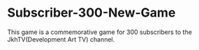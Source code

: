 # Subscriber-300-New-Game
This game is a commemorative game for 300 subscribers to the JkhTV(Development Art TV) channel.
